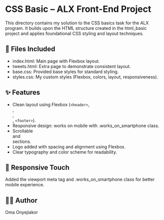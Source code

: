 # CSS Basic – ALX Front-End Project

This directory contains my solution to the CSS basics task for the ALX program. It builds upon the HTML structure created in the html_basic project and applies foundational CSS styling and layout techniques.

## 📄 Files Included

- index.html: Main page with Flexbox layout.
- tweets.html: Extra page to demonstrate consistent layout.
- base.css: Provided base styles for standard styling.
- styles.css: My custom styles (Flexbox, colors, layout, responsiveness).

## ✨ Features

- Clean layout using Flexbox (`<header>`, <main>, <article>, <aside>, `<footer>`).
- Responsive design: works on mobile with .works_on_smartphone class.
- Scrollable <article> and <aside> sections.
- Logo added with spacing and alignment using Flexbox.
- Clear typography and color scheme for readability.

## 📱 Responsive Touch

Added the viewport meta tag and .works_on_smartphone class for better mobile experience.

## 👩‍💻 Author

Oma Onyejiakor